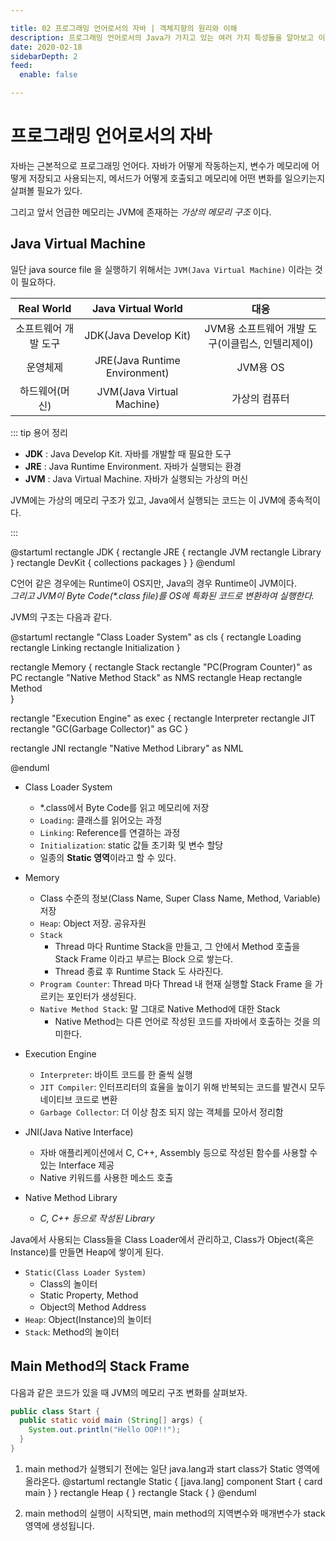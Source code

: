 ```yaml
---

title: 02 프로그래밍 언어로서의 자바 | 객체지향의 원리와 이해
description: 프로그래밍 언어로서의 Java가 가지고 있는 여러 가지 특성들을 알아보고 이해하여봅시다. 
date: 2020-02-18
sidebarDepth: 2
feed:
  enable: false

---
```


# 프로그래밍 언어로서의 자바

자바는 근본적으로 프로그래밍 언어다.
자바가 어떻게 작동하는지,
변수가 메모리에 어떻게 저장되고 사용되는지,
메서드가 어떻게 호출되고 메모리에 어떤 변화를 일으키는지 살펴볼 필요가 있다.

그리고 앞서 언급한 메모리는 JVM에 존재하는 _가상의 메모리 구조_ 이다.

## Java Virtual Machine

일단 java source file 을 실행하기 위해서는 `JVM(Java Virtual Machine)` 이라는 것이 필요하다.

|Real World|Java Virtual World|대응|
|:---:|:---:|:---:|
|소프트웨어 개발 도구|JDK(Java Develop Kit)|JVM용 소프트웨어 개발 도구(이클립스, 인텔리제이)|
|운영체제|JRE(Java Runtime Environment)|JVM용 OS|
|하드웨어(머신)|JVM(Java Virtual Machine)|가상의 컴퓨터|

::: tip 용어 정리

- **JDK** : Java Develop Kit. 자바를 개발할 때 필요한 도구
- **JRE** : Java Runtime Environment. 자바가 실행되는 환경
- **JVM** : Java Virtual Machine. 자바가 실행되는 가상의 머신

JVM에는 가상의 메모리 구조가 있고, Java에서 실행되는 코드는 이 JVM에 종속적이다.

:::

@startuml
rectangle JDK {
  rectangle JRE {
    rectangle JVM
    rectangle Library
  }
  rectangle DevKit {
    collections packages
  }
}
@enduml

C언어 같은 경우에는 Runtime이 OS지만, Java의 경우 Runtime이 JVM이다.\
_그리고 JVM이 Byte Code(*.class file)를 OS에 특화된 코드로 변환하여 실행한다._

JVM의 구조는 다음과 같다.

@startuml
rectangle "Class Loader System" as cls {
  rectangle Loading
  rectangle Linking
  rectangle Initialization
}

rectangle Memory {
  rectangle Stack
  rectangle "PC(Program Counter)" as PC
  rectangle "Native Method Stack" as NMS
  rectangle Heap
  rectangle Method  
}

rectangle "Execution Engine" as exec {
   rectangle Interpreter
   rectangle JIT
   rectangle "GC(Garbage Collector)" as GC
}

rectangle JNI
rectangle "Native Method Library" as NML

@enduml

- Class Loader System
  - *.class에서 Byte Code를 읽고 메모리에 저장
  - `Loading`: 클래스를 읽어오는 과정
  - `Linking`: Reference를 연결하는 과정
  - `Initialization`: static 값들 초기화 및 변수 할당
  - 일종의 **Static 영역**이라고 할 수 있다.
  
- Memory
  - Class 수준의 정보(Class Name, Super Class Name, Method, Variable) 저장
  - `Heap`: Object 저장. 공유자원
  - `Stack`
    - Thread 마다 Runtime Stack을 만들고, 그 안에서 Method 호출을 Stack Frame 이라고 부르는 Block 으로 쌓는다.
    - Thread 종료 후 Runtime Stack 도 사라진다.
  - `Program Counter`: Thread 마다 Thread 내 현재 실행할 Stack Frame 을 가르키는 포인터가 생성된다.
  - `Native Method Stack`: 말 그대로 Native Method에 대한 Stack
    - Native Method는 다른 언어로 작성된 코드를 자바에서 호출하는 것을 의미한다.

- Execution Engine
  - `Interpreter`: 바이트 코드를 한 줄씩 실행
  - `JIT Compiler`: 인터프리터의 효율을 높이기 위해 반복되는 코드를 발견시 모두 네이티브 코드로 변환
  - `Garbage Collector`: 더 이상 참조 되지 않는 객체를 모아서 정리함

- JNI(Java Native Interface)
  - 자바 애플리케이션에서 C, C++, Assembly 등으로 작성된 함수를 사용할 수 있는 Interface 제공
  - Native 키워드를 사용한 메소드 호출

- Native Method Library
  - _C, C++ 등으로 작성된 Library_

   
Java에서 사용되는 Class들을 Class Loader에서 관리하고,
Class가 Object(혹은 Instance)를 만들면 Heap에 쌓이게 된다.

- `Static(Class Loader System)`
  - Class의 놀이터
  - Static Property, Method
  - Object의 Method Address
- `Heap`: Object(Instance)의 놀이터
- `Stack`: Method의 놀이터

## Main Method의 Stack Frame

다음과 같은 코드가 있을 때 JVM의 메모리 구조 변화를 살펴보자.

```java
public class Start {
  public static void main (String[] args) {
    System.out.println("Hello OOP!!");
  }
}
```

1. main method가 실행되기 전에는 일단 java.lang과 start class가 Static 영역에 올라온다.
  @startuml
  rectangle Static {
    [java.lang]
    component Start {
      card main
    }
  }
  rectangle Heap {
  }
  rectangle Stack {
  }
  @enduml

2. main method의 실행이 시작되면, main method의 지역변수와 매개변수가 stack 영역에 생성됩니다.
